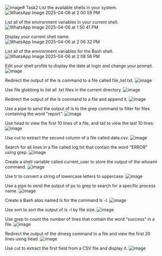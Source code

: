 ![image](https://github.com/user-attachments/assets/999b319e-2861-40ee-9c4b-7941112e7ceb)# Task2
List the available shells in your system.
![WhatsApp Image 2025-04-06 at 2 00 59 PM](https://github.com/user-attachments/assets/3f4d9ad3-351b-4384-ba5b-5f36209d77e0)

List all of the environment variables in your current shell.
![WhatsApp Image 2025-04-06 at 1 50 41 PM](https://github.com/user-attachments/assets/d352dc16-6dd3-456b-a6d9-400fe1aa9d12)

Display your current shell name.
![WhatsApp Image 2025-04-06 at 2 06 32 PM](https://github.com/user-attachments/assets/0597d058-b0bb-43ee-8aa9-bb4a398c5eea)

List all of the environment variables for the Bash shell.
![WhatsApp Image 2025-04-06 at 2 08 56 PM](https://github.com/user-attachments/assets/d3648580-8c1b-4c77-9e76-0aef44010af5)

Edit your shell profile to display the date at login and change your prompt.
![image](https://github.com/user-attachments/assets/bf5d1ecc-98d5-49b3-881b-6db48b778126)

Redirect the output of the ls command to a file called file_list.txt.
![image](https://github.com/user-attachments/assets/0822a536-5f4a-4741-8a73-c5e3aa3cfd1e)

Use file globbing to list all .txt files in the current directory.
![image](https://github.com/user-attachments/assets/ee2a9d85-954d-4a6a-a246-79869fe1e2e5)

Redirect the output of the ls command to a file and append it.
![image](https://github.com/user-attachments/assets/f75cffcb-e249-46ee-b79d-a489b9666f24)

Use a pipe to send the output of ls to the grep command to filter for files containing the word "report".
![image](https://github.com/user-attachments/assets/f242fb12-88dd-47a4-86be-9cea18c9f09a)

Use head to view the first 10 lines of a file, and tail to view the last 10 lines.
![image](https://github.com/user-attachments/assets/3387fdc7-6651-40f0-9833-5ea3176a61de)

Use cut to extract the second column of a file called data.csv.
![image](https://github.com/user-attachments/assets/40a9de1b-9964-485c-aea3-b3b44be8baaf)

Search for all lines in a file called log.txt that contain the word "ERROR" using grep.
![image](https://github.com/user-attachments/assets/46c298b7-581c-4c66-b3b3-ac254d03d107)

Create a shell variable called current_user to store the output of the whoami command.
![image](https://github.com/user-attachments/assets/4dcb885d-d00e-4f06-bc4f-da1517d4beec)

Use tr to convert a string of lowercase letters to uppercase.
![image](https://github.com/user-attachments/assets/602721d8-35c8-4a4a-b4fc-848ae683fc74)

Use a pipe to send the output of ps to grep to search for a specific process name.
![image](https://github.com/user-attachments/assets/fd3874cf-52bb-4b6e-9c65-f52cae535154)

Create a Bash alias named ls for the command ls -l.
![image](https://github.com/user-attachments/assets/4b542f8e-5769-44ea-a6ca-d4dc994a8c5c)

Use sort to sort the output of ls -l by file size.
![image](https://github.com/user-attachments/assets/af09f9fa-b8da-4240-b359-54c3280aefd1)

Use grep to count the number of lines that contain the word "success" in a file.
![image](https://github.com/user-attachments/assets/f38302cc-5ae3-43d9-a78e-f259a02de39d)

Redirect the output of the dmesg command to a file and view the first 20 lines using head.
![image](https://github.com/user-attachments/assets/8c48d306-3745-42f4-b14d-1623c599b927)

Use cut to extract the first field from a CSV file and display it.
![image](https://github.com/user-attachments/assets/f7edc2e9-6f0c-4a9c-8de1-1de2d4fb10e3)

